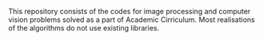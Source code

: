 This repository consists of the codes for image processing and computer vision problems solved as a part of Academic Cirriculum. 
Most realisations of the algorithms do not use existing libraries. 
